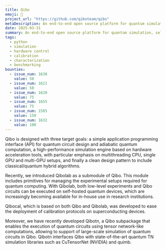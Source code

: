 ```yaml
---
title: Qibo
emoji: 🐪
project_url: "https://github.com/qiboteam/qibo"
metaDescription: An end-to-end open source platform for quantum simulation, self-hosted quantum hardware control, calibration and characterization.
date: 2025-03-31
summary: An end-to-end open source platform for quantum simulation, self-hosted quantum hardware control, calibration and characterization.
tags:
  - python
  - simulation
  - hardware control
  - calibration
  - characterization
  - benchmarking
bounties:
  - issue_num: 1638
    value: 50
  - issue_num: 1621
    value: 50
  - issue_num: 1620
    value: 75
  - issue_num: 1655
    value: 75
  - issue_num: 1585
    value: 150
  - issue_num: 1632
    value: 100
---
```


Qibo is designed with three target goals: a simple application programming interface (API) for quantum circuit design and adiabatic quantum computation, a high-performance simulation engine based on hardware acceleration tools, with particular emphasis on multithreading CPU, single GPU and multi-GPU setups, and ﬁnally a clean design pattern to include classical/quantum hybrid algorithms.

Recently, we introduced Qibolab as a submodule of Qibo. This module includes primitives for managing the experimental setups required for quantum computing. With Qibolab, both low-level experiments and Qibo circuits can be executed on self-hosted quantum devices, which are increasingly becoming available for in-house use in research institutions.

Qibocal, which is based on both Qibo and Qibolab, was developed to ease the deployment of calibration protocols on superconducting devices.

Moreover, we have recently developed Qibotn, a Qibo subpackage that enables the execution of quantum circuits using tensor network-like computations, allowing to support of large-scale simulation of quantum circuits in Qibo. Qibotn interfaces Qibo with state-of-the-art quantum TN simulation libraries such as CuTensorNet (NVIDIA) and quimb.
